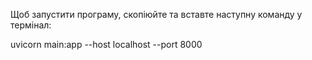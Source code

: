 Щоб запустити програму, скопіюйте та вставте наступну команду у термінал:

uvicorn main:app --host localhost --port 8000